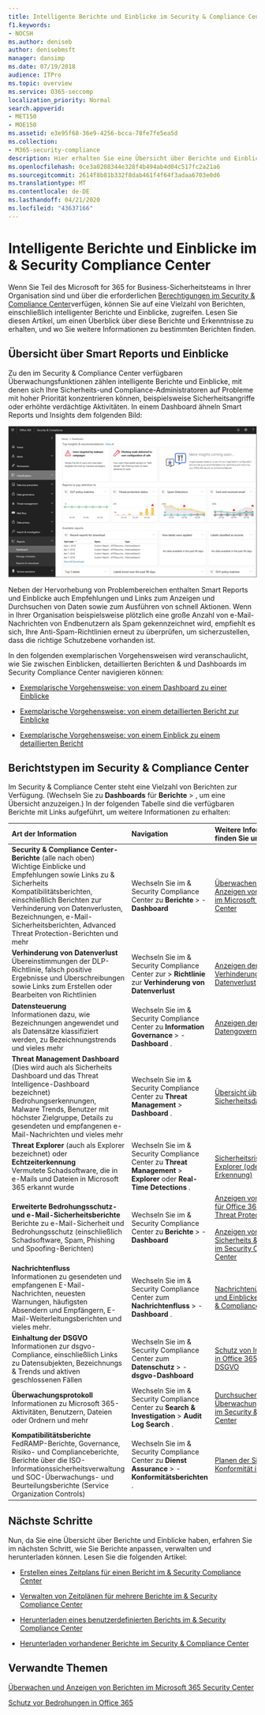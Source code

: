 ```yaml
---
title: Intelligente Berichte und Einblicke im Security & Compliance Center
f1.keywords:
- NOCSH
ms.author: deniseb
author: denisebmsft
manager: dansimp
ms.date: 07/19/2018
audience: ITPro
ms.topic: overview
ms.service: O365-seccomp
localization_priority: Normal
search.appverid:
- MET150
- MOE150
ms.assetid: e3e95f68-36e9-4256-bcca-78fe7fe5ea5d
ms.collection:
- M365-security-compliance
description: Hier erhalten Sie eine Übersicht über Berichte und Einblicke &amp; in avialable im Security Compliance Center.
ms.openlocfilehash: 0ce3a0208344e328f4b494ab4d04c517fc2a21a6
ms.sourcegitcommit: 2614f8b81b332f8dab461f4f64f3adaa6703e0d6
ms.translationtype: MT
ms.contentlocale: de-DE
ms.lasthandoff: 04/21/2020
ms.locfileid: "43637166"
---
```

# <a name="smart-reports-and-insights-in-the-security-amp-compliance-center"></a>Intelligente Berichte und Einblicke im &amp; Security Compliance Center

Wenn Sie Teil des Microsoft for 365 for Business-Sicherheitsteams in Ihrer Organisation sind und über die erforderlichen [Berechtigungen im Security &amp; Compliance Center](permissions-in-the-security-and-compliance-center.md)verfügen, können Sie auf eine Vielzahl von Berichten, einschließlich intelligenter Berichte und Einblicke, zugreifen. Lesen Sie diesen Artikel, um einen Überblick über diese Berichte und Erkenntnisse zu erhalten, und wo Sie weitere Informationen zu bestimmten Berichten finden.
      
## <a name="smart-reports-and-insights-overview"></a>Übersicht über Smart Reports und Einblicke

Zu den im Security &amp; Compliance Center verfügbaren Überwachungsfunktionen zählen intelligente Berichte und Einblicke, mit denen sich Ihre Sicherheits-und Compliance-Administratoren auf Probleme mit hoher Priorität konzentrieren können, beispielsweise Sicherheitsangriffe oder erhöhte verdächtige Aktivitäten. In einem Dashboard ähneln Smart Reports und Insights dem folgenden Bild:
  
![Wählen Sie im &amp; Security Compliance Center die Option \> Berichte-Dashboard aus.](../../media/2a668c3d-3fa3-4e37-8149-46989b33ae8c.png)
  
Neben der Hervorhebung von Problembereichen enthalten Smart Reports und Einblicke auch Empfehlungen und Links zum Anzeigen und Durchsuchen von Daten sowie zum Ausführen von schnell Aktionen. Wenn in Ihrer Organisation beispielsweise plötzlich eine große Anzahl von e-Mail-Nachrichten von Endbenutzern als Spam gekennzeichnet wird, empfiehlt es sich, Ihre Anti-Spam-Richtlinien erneut zu überprüfen, um sicherzustellen, dass die richtige Schutzebene vorhanden ist.
  
In den folgenden exemplarischen Vorgehensweisen wird veranschaulicht, wie Sie zwischen Einblicken, detaillierten Berichten &amp; und Dashboards im Security Compliance Center navigieren können:
  
- [Exemplarische Vorgehensweise: von einem Dashboard zu einer Einblicke](from-a-dashboard-to-an-insight.md)
    
- [Exemplarische Vorgehensweise: von einem detaillierten Bericht zur Einblicke](from-a-detailed-report-to-an-insight.md)
    
- [Exemplarische Vorgehensweise: von einem Einblick zu einem detaillierten Bericht](from-an-insight-to-a-detailed-report.md)
    
## <a name="types-of-reports-in-the-security-amp-compliance-center"></a>Berichtstypen im Security &amp; Compliance Center

Im Security &amp; Compliance Center steht eine Vielzahl von Berichten zur Verfügung. (Wechseln Sie zu **Dashboards** für **Berichte** \> , um eine Übersicht anzuzeigen.) In der folgenden Tabelle sind die verfügbaren Berichte mit Links aufgeführt, um weitere Informationen zu erhalten: 
  
|**Art der Information**|**Navigation**|**Weitere Informationen finden Sie unter**|
|:-----|:-----|:-----|
|**Security &amp; Compliance Center-Berichte** (alle nach oben)  <br/> Wichtige Einblicke und Empfehlungen sowie Links zu &amp; Sicherheits Kompatibilitätsberichten, einschließlich Berichten zur Verhinderung von Datenverlusten, Bezeichnungen, e-Mail-Sicherheitsberichten, Advanced Threat Protection-Berichten und mehr  <br/> |Wechseln Sie im &amp; Security Compliance Center zu **Berichte** \> - **Dashboard** <br/> |[Überwachen und Anzeigen von Berichten im Microsoft 365 Security Center](../mtp/monitoring-and-reporting.md) <br/> |
|**Verhinderung von Datenverlust** <br/> Übereinstimmungen der DLP-Richtlinie, falsch positive Ergebnisse und Überschreibungen sowie Links zum Erstellen oder Bearbeiten von Richtlinien  <br/> |Wechseln Sie im &amp; Security Compliance Center zur \> **Richtlinie** zur **Verhinderung von Datenverlust** <br/> |[Anzeigen der Berichte zur Verhinderung von Datenverlust](../../compliance/view-the-dlp-reports.md) <br/> |
|**Datensteuerung** <br/> Informationen dazu, wie Bezeichnungen angewendet und als Datensätze klassifiziert werden, zu Bezeichnungstrends und vieles mehr  <br/> |Wechseln Sie im &amp; Security Compliance Center zu **Information Governance** \> - **Dashboard** . <br/> |[Anzeigen der Datengovernanceberichte](../../compliance/view-the-data-governance-reports.md) <br/> |
|**Threat Management Dashboard** (Dies wird auch als Sicherheits Dashboard und das Threat Intelligence-Dashboard bezeichnet)  <br/> Bedrohungserkennungen, Malware Trends, Benutzer mit höchster Zielgruppe, Details zu gesendeten und empfangenen e-Mail-Nachrichten und vieles mehr  <br/> |Wechseln Sie im &amp; Security Compliance Center zu **Threat Management** \> **Dashboard** . <br/> |[Übersicht über das Sicherheitsdashboard](security-dashboard.md) <br/> |
|**Threat Explorer** (auch als Explorer bezeichnet) oder **Echtzeiterkennung** <br/> Vermutete Schadsoftware, die in e-Mails und Dateien in Microsoft 365 erkannt wurde  <br/> |Wechseln Sie im &amp; Security Compliance Center zu **Threat Management** \> **Explorer** oder **Real-Time Detections** .<br/> |[Sicherheitsrisiken-Explorer (oder Echtzeit-Erkennung)](threat-explorer.md) <br/> |
|**Erweiterte Bedrohungsschutz-und e-Mail-Sicherheitsberichte** <br/> Berichte zu e-Mail-Sicherheit und Bedrohungsschutz (einschließlich Schadsoftware, Spam, Phishing und Spoofing-Berichten)  <br/> |Wechseln Sie im &amp; Security Compliance Center zu **Berichte** \> - **Dashboard** <br/> |[Anzeigen von Berichten für Office 365 Advanced Threat Protection](view-reports-for-atp.md) <br/><br/> [Anzeigen von e-Mail-Sicherheits &amp; Berichten im Security Compliance Center](view-email-security-reports.md) <br/> |
|**Nachrichtenfluss** <br/> Informationen zu gesendeten und empfangenen E-Mail-Nachrichten, neuesten Warnungen, häufigsten Absendern und Empfängern, E-Mail-Weiterleitungsberichten und vieles mehr.  <br/> |Wechseln Sie im &amp; Security Compliance Center zum **Nachrichtenfluss** \> - **Dashboard** . <br/> |[Nachrichtenübermittlung und Einblicke im Security & Compliance Center](mail-flow-insights-v2.md)<br/> |
|**Einhaltung der DSGVO** <br/> Informationen zur dsgvo-Compliance, einschließlich Links zu Datensubjekten, Bezeichnungs &amp; Trends und aktiven geschlossenen Fällen  <br/> |Wechseln Sie im &amp; Security Compliance Center zum **Datenschutz** \> - **dsgvo-Dashboard** <br/> |[Schutz von Informationen in Office 365 für die DSGVO](https://docs.microsoft.com/office365/enterprise/office-365-information-protection-for-gdpr) <br/> |
|**Überwachungsprotokoll** <br/> Informationen zu Microsoft 365-Aktivitäten, Benutzern, Dateien oder Ordnern und mehr  <br/> |Wechseln Sie im &amp; Security Compliance Center zu **Search &amp; Investigation** \> **Audit Log Search** . <br/> |[Durchsuchen des Überwachungsprotokolls im Security &amp; Compliance Center](../../compliance/search-the-audit-log-in-security-and-compliance.md) <br/> |
|**Kompatibilitätsberichte** <br/> FedRAMP-Berichte, Governance, Risiko- und Complianceberichte, Berichte über die ISO-Informationssicherheitsverwaltung und SOC-Überwachungs- und Beurteilungsberichte (Service Organization Controls)  <br/> |Wechseln Sie im &amp; Security Compliance Center zu **Dienst Assurance** \> - **Konformitätsberichten** . <br/> |[Planen der Sicherheits &amp; Konformität in Office 365](../../compliance/plan-for-security-and-compliance.md) <br/> |
  
## <a name="next-steps"></a>Nächste Schritte

Nun, da Sie eine Übersicht über Berichte und Einblicke haben, erfahren Sie im nächsten Schritt, wie Sie Berichte anpassen, verwalten und herunterladen können. Lesen Sie die folgenden Artikel:
  
- [Erstellen eines Zeitplans für einen Bericht im &amp; Security Compliance Center](create-a-schedule-for-a-report.md)
    
- [Verwalten von Zeitplänen für mehrere Berichte im &amp; Security Compliance Center](manage-schedules-for-multiple-reports.md)
    
- [Herunterladen eines benutzerdefinierten Berichts im &amp; Security Compliance Center](set-up-and-download-a-custom-report.md)
    
- [Herunterladen vorhandener Berichte im Security &amp; Compliance Center](download-existing-reports.md)
    
## <a name="related-topics"></a>Verwandte Themen

[Überwachen und Anzeigen von Berichten im Microsoft 365 Security Center](../mtp/monitoring-and-reporting.md)
  
[Schutz vor Bedrohungen in Office 365](protect-against-threats.md)
  

